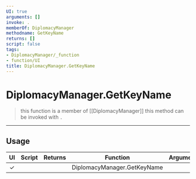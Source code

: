 ```yaml
---
UI: true
arguments: []
invoke: .
memberOf: DiplomacyManager
methodname: GetKeyName
returns: []
script: false
tags:
- DiplomacyManager/_function
- function/UI
title: DiplomacyManager.GetKeyName
---
```

# DiplomacyManager.GetKeyName
> this function is a member of [[DiplomacyManager]]
> this method can be invoked with `.`
-----
## Usage
|  UI | Script | Returns | Function | Arguments |
|:---:|:------:|-------:|:--------:|:---------|
|✓| ||DiplomacyManager.GetKeyName||
